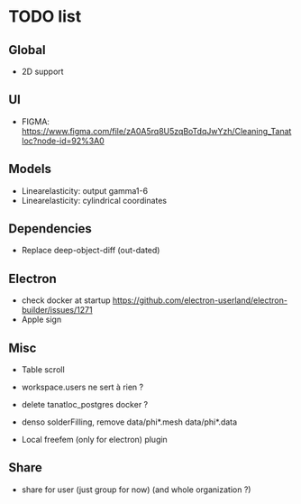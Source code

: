 # TODO list

## Global

- 2D support

## UI

- FIGMA: https://www.figma.com/file/zA0A5rq8U5zqBoTdqJwYzh/Cleaning_Tanatloc?node-id=92%3A0

## Models

- Linearelasticity: output gamma1-6
- Linearelasticity: cylindrical coordinates

## Dependencies

- Replace deep-object-diff (out-dated)

## Electron

- check docker at startup https://github.com/electron-userland/electron-builder/issues/1271
- Apple sign

## Misc

- Table scroll
- workspace.users ne sert à rien ?
- delete tanatloc_postgres docker ?
- denso solderFilling, remove data/phi\*.mesh data/phi\*.data

- Local freefem (only for electron) plugin

## Share

- share for user (just group for now) (and whole organization ?)
